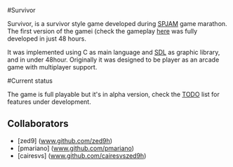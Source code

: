 #Survivor

Survivor, is a survivor style game developed during [SPJAM](www.spjam.com.br) game marathon. The first version of the gamei (check the gameplay [here](http://www.youtube.com/watch?v=ALpgIIls-yc) was fully developed in just 48 hours.

It was implemented using C as main language and [SDL](http://www.libsdl.org/) as graphic library, and in under 48hour. Originally it was designed to be player as an arcade game with multiplayer support.


#Current status

The game is full playable but it's in alpha version, check the [TODO](https://github.com/pmariano/survivor/blob/master/TODO.txt) list for features under development.

## Collaborators

* [zed9] (www.github.com/zed9h)
* [pmariano] (www.github.com/pmariano)
* [cairesvs] (www.github.com/cairesvszed9h)
